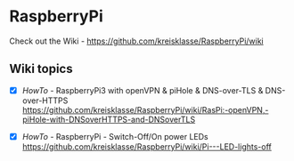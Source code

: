 # RaspberryPi


Check out the Wiki - https://github.com/kreisklasse/RaspberryPi/wiki

## Wiki topics
- [x] *HowTo* - RaspberryPi3 with openVPN & piHole & DNS-over-TLS & DNS-over-HTTPS  
https://github.com/kreisklasse/RaspberryPi/wiki/RasPi:-openVPN,-piHole-with-DNSoverHTTPS-and-DNSoverTLS

- [x] *HowTo* - RaspberryPi - Switch-Off/On power LEDs  
https://github.com/kreisklasse/RaspberryPi/wiki/Pi---LED-lights-off
